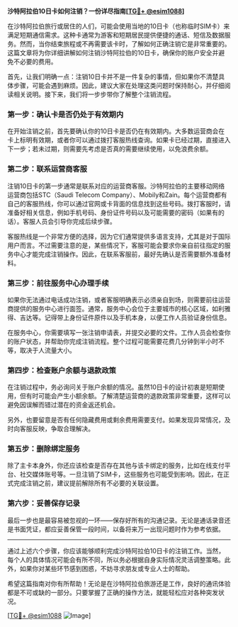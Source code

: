 **沙特阿拉伯10日卡如何注销？一份详尽指南[[TG💪+ @esim1088](https://t.me/s/esim1088)]**

在沙特阿拉伯旅行或居住的人们，可能会使用当地的10日卡（也称临时SIM卡）来满足短期通信需求。这种卡通常为游客和短期居民提供便捷的通话、短信及数据服务。然而，当你结束旅程或不再需要该卡时，了解如何正确注销它是非常重要的。这篇文章将为你详细讲解如何注销沙特阿拉伯的10日卡，确保你的账户安全并避免不必要的费用。

首先，让我们明确一点：注销10日卡并不是一件复杂的事情，但如果你不清楚具体步骤，可能会遇到麻烦。因此，建议大家在处理这类问题时保持耐心，并仔细阅读相关说明。接下来，我们将一步步带你了解整个注销流程。

### **第一步：确认卡是否仍处于有效期内**

在开始注销之前，首先要确认你的10日卡是否仍在有效期内。大多数运营商会在卡上标明有效期，或者你可以通过拨打客服热线查询。如果卡已经过期，直接进入下一步；若未过期，则需要先考虑是否真的需要继续使用，以免浪费余额。

### **第二步：联系运营商客服**

注销10日卡的第一步通常是联系对应的运营商客服。沙特阿拉伯的主要移动网络运营商包括STC（Saudi Telecom Company）、Mobily和Zain。每个运营商都有自己的客服热线，你可以通过官网或卡背面的信息找到这些号码。拨打客服时，请准备好相关信息，例如手机号码、身份证件号码以及可能需要的密码（如果有的话）。客服人员会引导你完成后续步骤。

客服热线是一个非常方便的选择，因为它们通常提供多语言支持，尤其是对于国际用户而言。不过需要注意的是，某些情况下，客服可能会要求你亲自前往指定的服务中心才能完成注销操作。因此，在联系客服前，最好先确认是否需要额外准备材料。

### **第三步：前往服务中心办理手续**

如果你无法通过电话成功注销，或者客服明确表示必须亲自到场，则需要前往运营商提供的服务中心进行面签。通常，服务中心会位于主要城市的核心区域，如利雅得、吉达等。记得带上身份证件原件以及手机本身，以便工作人员验证身份信息。

在服务中心，你需要填写一张注销申请表，并提交必要的文件。工作人员会检查你的账户状态，并帮助你完成注销流程。整个过程可能需要花费几分钟到半小时不等，取决于人流量大小。

### **第四步：检查账户余额与退款政策**

在注销过程中，务必询问关于账户余额的情况。虽然10日卡的设计初衷是短期使用，但有时可能会产生小额余额。了解清楚运营商的退款政策非常重要，这样可以避免因误解而错过潜在的资金返还机会。

另外，也要留意是否有任何隐藏费用或剩余费用需要支付。如果发现异常情况，及时向客服反映，争取合理解决。

### **第五步：删除绑定服务**

除了主卡本身外，你还应该检查是否存在其他与该卡绑定的服务，比如在线支付平台、社交媒体账号等。一旦注销了SIM卡，这些服务也可能受到影响。因此，在正式完成注销之前，建议提前解除所有不必要的关联设置。

### **第六步：妥善保存记录**

最后一步也是最容易被忽视的一环——保存好所有的沟通记录。无论是通话录音还是书面凭证，都应妥善保管一段时间，以备将来万一出现问题时作为参考依据。

---

通过上述六个步骤，你应该能够顺利完成沙特阿拉伯10日卡的注销工作。当然，每个人的具体情况可能会有所不同，所以务必根据自身实际情况灵活调整策略。此外，如果你对某些环节感到困惑，不妨寻求朋友或专业人士的帮助。

希望这篇指南对你有所帮助！无论是在沙特阿拉伯旅游还是工作，良好的通讯体验都是不可或缺的一部分。只要掌握了正确的操作方法，就能轻松应对各种突发状况。

[[TG💪+ @esim1088](https://t.me/s/esim1088) ![Image](https://i.postimg.cc/4NQfJmqS/Snipaste-2025-05-13-00-14-12.png)]